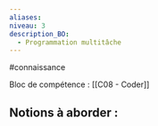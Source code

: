 ```yaml
---
aliases: 
niveau: 3
description_BO:
  - Programmation multitâche
---
```

#connaissance

Bloc de compétence : [[C08 - Coder]]

Notions à aborder : 
- 
